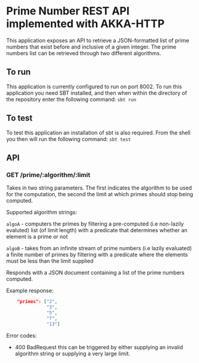 # Prime Number REST API implemented with AKKA-HTTP
This application exposes an API to retrieve a JSON-formatted list of prime numbers that exist before and inclusive of a given integer.
The prime numbers list can be retrieved through two different algorithms.

## To run
This application is currently configured to run on port 8002. To run this application you need SBT installed, and then when within the directory of the repository enter the following command:
```sbt run```

## To test
To test this application an installation of sbt is also required. From the shell you then will run the following command:
```sbt test```

## API

### GET /prime/:algorithm/:limit

Takes in two string parameters. The first indicates the algorithm to be used for the computation, the second the
limit at which primes should stop being computed.

Supported algorithm strings:

`algoA` - computers the primes by filtering a pre-computed (i.e non-lazily evaluted) list (of limit length) with a predicate that determines whether an element is a prime or not

`algoB` - takes from an infinite stream of prime numbers (i.e lazily evaluated) a finite number of primes by filtering with a predicate where the elements must be less than the limit supplied

Responds with a JSON document containing a list of the prime numbers computed.

Example response:
```json
    "primes": ["2",
               "3",
               "5",
               "7",
               "13"]
```
Error codes:
+ 400 BadRequest this can be triggered by either supplying an invalid algorithm string or supplying a very large limit.
